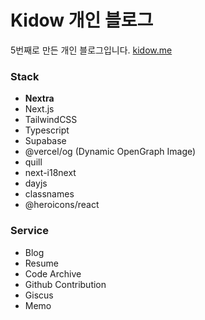 # Kidow 개인 블로그

5번째로 만든 개인 블로그입니다. [kidow.me](https://kidow.me)

### Stack

- **Nextra**
- Next.js
- TailwindCSS
- Typescript
- Supabase
- @vercel/og (Dynamic OpenGraph Image)
- quill
- next-i18next
- dayjs
- classnames
- @heroicons/react

### Service

- Blog
- Resume
- Code Archive
- Github Contribution
- Giscus
- Memo
